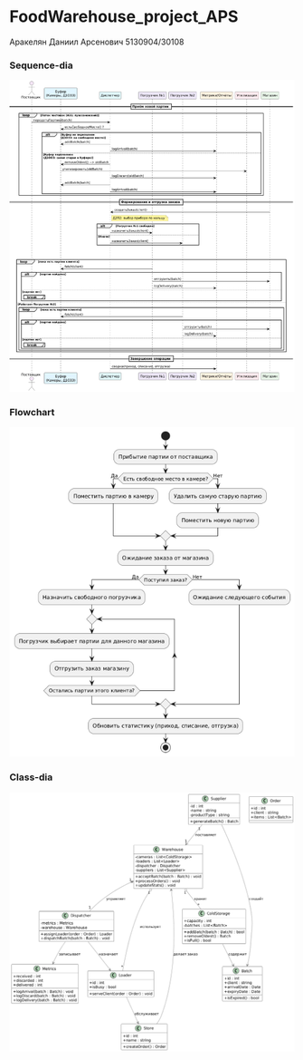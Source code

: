 # FoodWarehouse_project_APS

Аракелян Даниил Арсенович 5130904/30108

### Sequence-dia
  ![sequence.png](imgs/sequence.png)

### Flowchart
![flowchart.png](imgs/flowchart.png)

### Class-dia
  ![class-dia.png](imgs/class-dia.png)
